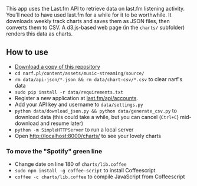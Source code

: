 This app uses the Last.fm API to retrieve data on last.fm listening activity. You'll need to have used last.fm for a while for it to be worthwhile. It downloads weekly track charts and saves them as JSON files, then converts them to CSV. A d3.js-based web page (in the `charts/` subfolder) renders this data as charts.

## How to use

* [Download a copy of this repository](https://github.com/narfdotpl/narf.pl/archive/master.zip)
* `cd narf.pl/content/assets/music-streaming/source/`
* `rm data/api-json/*.json && rm data/chart-csv/*.csv` to clear narf's data
* `sudo pip install -r data/requirements.txt`
* Register a new application at [last.fm/api/accounts](http://www.last.fm/api/accounts).
* Add your API key and username to `data/settings.py`
* `python data/download_json.py && python data/generate_csv.py` to download data (this could take a while, but you can cancel (`Ctrl+C`) mid-download and resume later)
* `python -m SimpleHTTPServer` to run a local server
* Open [http://localhost:8000/charts/](http://localhost:8000/charts/) to see your lovely charts

### To move the "Spotify" green line

* Change date on line 180 of `charts/lib.coffee`
* `sudo npm install -g coffee-script` to install Coffeescript
* `coffee -c charts/lib.coffee` to compile JavaScript from Coffeescript
